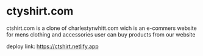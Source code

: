 # ctyshirt.com
ctshirt.com is a clone of charlestyrwhitt.com wich is an e-commers website for mens clothing and accessories user can buy products from our website


deploy link: https://ctshirt.netlify.app
